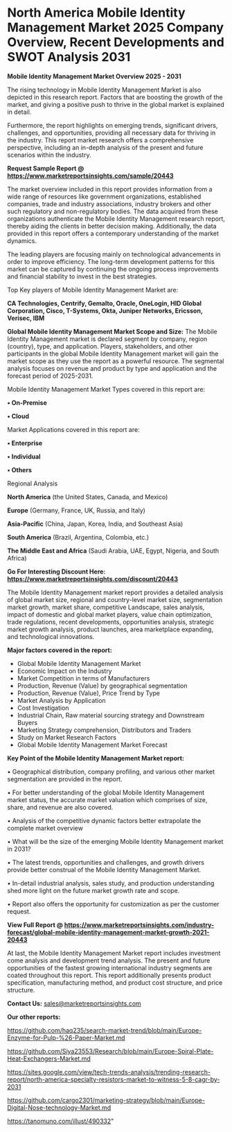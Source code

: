 # North America Mobile Identity Management Market 2025 Company Overview, Recent Developments and SWOT Analysis 2031

<Strong> Mobile Identity Management Market Overview 2025 - 2031</strong>

The rising technology in Mobile Identity Management Market is also depicted in this research report. Factors that are boosting the growth of the market, and giving a positive push to thrive in the global market is explained in detail.

Furthermore, the report highlights on emerging trends, significant drivers, challenges, and opportunities, providing all necessary data for thriving in the industry. This report market research offers a comprehensive perspective, including an in-depth analysis of the present and future scenarios within the industry.

<strong>Request Sample Report @ <a href=https://www.marketreportsinsights.com/sample/20443>https://www.marketreportsinsights.com/sample/20443</a></strong>

The market overview included in this report provides information from a wide range of resources like government organizations, established companies, trade and industry associations, industry brokers and other such regulatory and non-regulatory bodies. The data acquired from these organizations authenticate the Mobile Identity Management research report, thereby aiding the clients in better decision making. Additionally, the data provided in this report offers a contemporary understanding of the market dynamics.

The leading players are focusing mainly on technological advancements in order to improve efficiency. The long-term development patterns for this market can be captured by continuing the ongoing process improvements and financial stability to invest in the best strategies.

Top Key players of Mobile Identity Management Market are:

<strong>CA Technologies, Centrify, Gemalto, Oracle, OneLogin, HID Global Corporation, Cisco, T-Systems, Okta, Juniper Networks, Ericsson, Verisec, IBM</strong>

<strong><b>Global Mobile Identity Management Market Scope and Size:</b></strong>
The Mobile Identity Management market is declared segment by company, region (country), type, and application. Players, stakeholders, and other participants in the global Mobile Identity Management market will gain the market scope as they use the report as a powerful resource. The segmental analysis focuses on revenue and product by type and application and the forecast period of 2025-2031.

Mobile Identity Management Market Types covered in this report are:

<strong>• On-Premise

• Cloud</strong>

Market Applications covered in this report are:

<strong>• Enterprise

• Individual

• Others</strong> 

Regional Analysis

<strong>North America</strong> (the United States, Canada, and Mexico)

<strong>Europe</strong> (Germany, France, UK, Russia, and Italy)

<strong>Asia-Pacific</strong> (China, Japan, Korea, India, and Southeast Asia)

<strong>South America</strong> (Brazil, Argentina, Colombia, etc.)

<strong>The Middle East and Africa</strong> (Saudi Arabia, UAE, Egypt, Nigeria, and South Africa)

<strong>Go For Interesting Discount Here: <a href=https://www.marketreportsinsights.com/discount/20443>https://www.marketreportsinsights.com/discount/20443</a></strong>

The Mobile Identity Management market report provides a detailed analysis of global market size, regional and country-level market size, segmentation market growth, market share, competitive Landscape, sales analysis, impact of domestic and global market players, value chain optimization, trade regulations, recent developments, opportunities analysis, strategic market growth analysis, product launches, area marketplace expanding, and technological innovations.

<strong><b>Major factors covered in the report:</b></strong>
<ul>
  <li>Global Mobile Identity Management Market </li>
  <li>Economic Impact on the Industry</li>
  <li>Market Competition in terms of Manufacturers</li>
  <li>Production, Revenue (Value) by geographical segmentation</li>
  <li>Production, Revenue (Value), Price Trend by Type</li>
  <li>Market Analysis by Application</li>
  <li>Cost Investigation</li>
  <li>Industrial Chain, Raw material sourcing strategy and Downstream Buyers</li>
  <li>Marketing Strategy comprehension, Distributors and Traders</li>
  <li>Study on Market Research Factors</li>
  <li>Global Mobile Identity Management Market Forecast</li>
</ul>

<strong><b>Key Point of the Mobile Identity Management Market report:</b></strong>

• Geographical distribution, company profiling, and various other market segmentation are provided in the report.

• For better understanding of the global Mobile Identity Management market status, the accurate market valuation which comprises of size, share, and revenue are also covered.

• Analysis of the competitive dynamic factors better extrapolate the complete market overview

• What will be the size of the emerging Mobile Identity Management market in 2031?

• The latest trends, opportunities and challenges, and growth drivers provide better construal of the Mobile Identity Management Market.

• In-detail industrial analysis, sales study, and production understanding shed more light on the future market growth rate and scope.

• Report also offers the opportunity for customization as per the customer request.

<strong><b>View Full Report @ <a href=https://www.marketreportsinsights.com/industry-forecast/global-mobile-identity-management-market-growth-2021-20443>https://www.marketreportsinsights.com/industry-forecast/global-mobile-identity-management-market-growth-2021-20443</a></b></strong>


At last, the Mobile Identity Management Market report includes investment come analysis and development trend analysis. The present and future opportunities of the fastest growing international industry segments are coated throughout this report. This report additionally presents product specification, manufacturing method, and product cost structure, and price structure.

<strong>Contact Us:</strong>
sales@marketreportsinsights.com

<strong>Our other reports:</strong>

<a href=https://github.com/haq235/search-market-trend/blob/main/Europe-Enzyme-for-Pulp-%26-Paper-Market.md>https://github.com/haq235/search-market-trend/blob/main/Europe-Enzyme-for-Pulp-%26-Paper-Market.md</a>

<a href=https://github.com/Siya23553/Research/blob/main/Europe-Spiral-Plate-Heat-Exchangers-Market.md>https://github.com/Siya23553/Research/blob/main/Europe-Spiral-Plate-Heat-Exchangers-Market.md</a>

<a href=https://sites.google.com/view/tech-trends-analysis/trending-research-report/north-america-specialty-resistors-market-to-witness-5-8-cagr-by-2031>https://sites.google.com/view/tech-trends-analysis/trending-research-report/north-america-specialty-resistors-market-to-witness-5-8-cagr-by-2031</a>

<a href=https://github.com/cargo2301/marketing-strategy/blob/main/Europe-Digital-Nose-technology-Market.md>https://github.com/cargo2301/marketing-strategy/blob/main/Europe-Digital-Nose-technology-Market.md</a>

<a href=https://tanomuno.com/illust/490332>https://tanomuno.com/illust/490332</a>"

